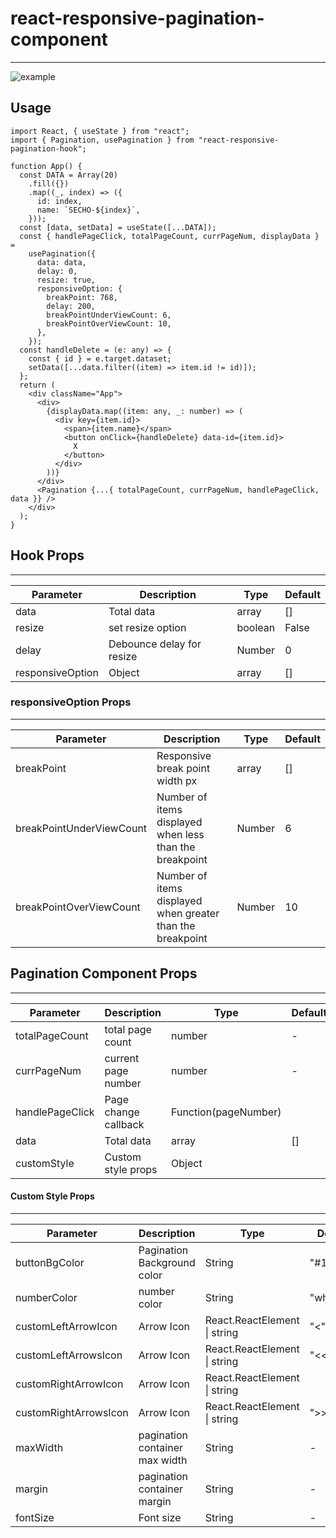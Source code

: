 # react-responsive-pagination-component

---

![example](https://user-images.githubusercontent.com/55486644/162971856-15326070-22f0-4a7b-91c6-890c36f30881.gif)




## Usage

```tsx
import React, { useState } from "react";
import { Pagination, usePagination } from "react-responsive-pagination-hook";

function App() {
  const DATA = Array(20)
    .fill({})
    .map((_, index) => ({
      id: index,
      name: `SECHO-${index}`,
    }));
  const [data, setData] = useState([...DATA]);
  const { handlePageClick, totalPageCount, currPageNum, displayData } =
    usePagination({
      data: data,
      delay: 0,
      resize: true,
      responsiveOption: {
        breakPoint: 768,
        delay: 200,
        breakPointUnderViewCount: 6,
        breakPointOverViewCount: 10,
      },
    });
  const handleDelete = (e: any) => {
    const { id } = e.target.dataset;
    setData([...data.filter((item) => item.id != id)]);
  };
  return (
    <div className="App">
      <div>
        {displayData.map((item: any, _: number) => (
          <div key={item.id}>
            <span>{item.name}</span>
            <button onClick={handleDelete} data-id={item.id}>
              X
            </button>
          </div>
        ))}
      </div>
      <Pagination {...{ totalPageCount, currPageNum, handlePageClick, data }} />
    </div>
  );
}
```







## Hook Props

---

| Parameter        | Description               | Type       | Default |
| ---------------- | ------------------------- | ---------- | ------- |
| data             | Total data                | array<any> | []      |
| resize           | set resize option         | boolean    | False   |
| delay            | Debounce delay for resize | Number     | 0       |
| responsiveOption | Object                    | array<any> | []      |



### responsiveOption Props

---

| Parameter                | Description                                                | Type       | Default |
| ------------------------ | ---------------------------------------------------------- | ---------- | ------- |
| breakPoint               | Responsive break point width px                            | array<any> | []      |
| breakPointUnderViewCount | Number of items displayed when less than the breakpoint    | Number     | 6       |
| breakPointOverViewCount  | Number of items displayed when greater than the breakpoint | Number     | 10      |







## Pagination Component Props

---

| Parameter       | Description          | Type                 | Default |
| --------------- | -------------------- | -------------------- | ------- |
| totalPageCount  | total page count     | number               | -       |
| currPageNum     | current page number  | number               | -       |
| handlePageClick | Page change callback | Function(pageNumber) |         |
| data            | Total data           | array<any>           | []      |
| customStyle     | Custom style props   | Object               |         |



#### Custom Style Props

---

| Parameter             | Description                    | Type                         | Default    |
| --------------------- | ------------------------------ | ---------------------------- | ---------- |
| buttonBgColor         | Pagination Background color    | String                       | "\#1590fe" |
| numberColor           | number color                   | String                       | "white"    |
| customLeftArrowIcon   | Arrow Icon                     | React.ReactElement \| string | "<"        |
| customLeftArrowsIcon  | Arrow Icon                     | React.ReactElement \| string | "<<"       |
| customRightArrowIcon  | Arrow Icon                     | React.ReactElement \| string |            |
| customRightArrowsIcon | Arrow Icon                     | React.ReactElement \| string | ">>"       |
| maxWidth              | pagination container max width | String                       | -          |
| margin                | pagination container margin    | String                       | -          |
| fontSize              | Font size                      | String                       | -          |